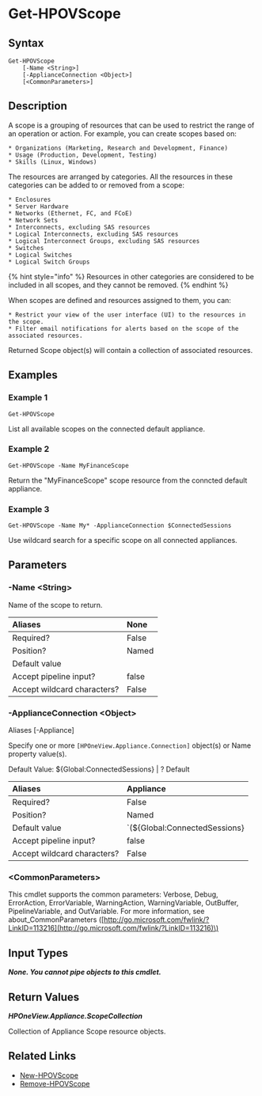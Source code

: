 ﻿---
description: Get Scope resource(s)
---

# Get-HPOVScope

## Syntax

```text
Get-HPOVScope
    [-Name <String>]
    [-ApplianceConnection <Object>]
    [<CommonParameters>]
```

## Description

A scope is a grouping of resources that can be used to restrict the range of an operation or action. For example, you can create scopes based on:

	* Organizations (Marketing, Research and Development, Finance)
	* Usage (Production, Development, Testing)
	* Skills (Linux, Windows)

The resources are arranged by categories. All the resources in these categories can be added to or removed from a scope:

	* Enclosures
	* Server Hardware
	* Networks (Ethernet, FC, and FCoE)
	* Network Sets
	* Interconnects, excluding SAS resources
	* Logical Interconnects, excluding SAS resources
	* Logical Interconnect Groups, excluding SAS resources
	* Switches
	* Logical Switches
	* Logical Switch Groups

{% hint style="info" %}
Resources in other categories are considered to be included in all scopes, and they cannot be removed.
{% endhint %}


When scopes are defined and resources assigned to them, you can:

	* Restrict your view of the user interface (UI) to the resources in the scope.
	* Filter email notifications for alerts based on the scope of the associated resources.

Returned Scope object(s) will contain a collection of associated resources.

## Examples

###  Example 1 

```text
Get-HPOVScope

```

List all available scopes on the connected default appliance.

###  Example 2 

```text
Get-HPOVScope -Name MyFinanceScope

```

Return the "MyFinanceScope" scope resource from the conncted default appliance.

###  Example 3 

```text
Get-HPOVScope -Name My* -ApplianceConnection $ConnectedSessions

```

Use wildcard search for a specific scope on all connected appliances.

## Parameters

### -Name &lt;String&gt;

Name of the scope to return.

| Aliases | None |
| :--- | :--- |
| Required? | False |
| Position? | Named |
| Default value |  |
| Accept pipeline input? | false |
| Accept wildcard characters? | False |

### -ApplianceConnection &lt;Object&gt;

Aliases [-Appliance]

Specify one or more `[HPOneView.Appliance.Connection]` object(s) or Name property value(s).

Default Value: ${Global:ConnectedSessions} | ? Default

| Aliases | Appliance |
| :--- | :--- |
| Required? | False |
| Position? | Named |
| Default value | `(${Global:ConnectedSessions} | ? Default)` |
| Accept pipeline input? | false |
| Accept wildcard characters? | False |

### &lt;CommonParameters&gt;

This cmdlet supports the common parameters: Verbose, Debug, ErrorAction, ErrorVariable, WarningAction, WarningVariable, OutBuffer, PipelineVariable, and OutVariable. For more information, see about\_CommonParameters \([http://go.microsoft.com/fwlink/?LinkID=113216](http://go.microsoft.com/fwlink/?LinkID=113216)\)

## Input Types

_**None.  You cannot pipe objects to this cmdlet.**_

## Return Values

_**HPOneView.Appliance.ScopeCollection**_

Collection of Appliance Scope resource objects.

## Related Links

* [New-HPOVScope](new-hpovscope.md)
* [Remove-HPOVScope](remove-hpovscope.md)
